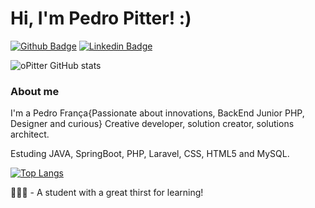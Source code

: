 # Hi, I'm Pedro Pitter! :)

[![Github Badge](https://img.shields.io/badge/-Github-000?style=flat-square&logo=Github&logoColor=white&link=https://github.com/oPitter)](https://github.com/oPitter)
[![Linkedin Badge](https://img.shields.io/badge/-LinkedIn-blue?style=flat-square&logo=Linkedin&logoColor=white&link=https://www.linkedin.com/in/pedro-de-fran%C3%A7a-69599a170/)](https://www.linkedin.com/in/pedro-de-fran%C3%A7a-69599a170/)

![oPitter GitHub stats](https://github-readme-stats.vercel.app/api?username=oPitter&theme=dark&show_icons=true)
                    
### About me
I'm a Pedro França{Passionate about innovations, BackEnd Junior PHP, Designer and 
curious} Creative developer, solution creator, solutions architect.

  Estuding JAVA, SpringBoot, PHP, Laravel, CSS, HTML5 and MySQL.

[![Top Langs](https://github-readme-stats.vercel.app/api/top-langs/?username=oPitter&layout=compact)](https://github.com/anuraghazra/github-readme-stats)

 👨🏼‍🏫 - A student with a great thirst for learning!

